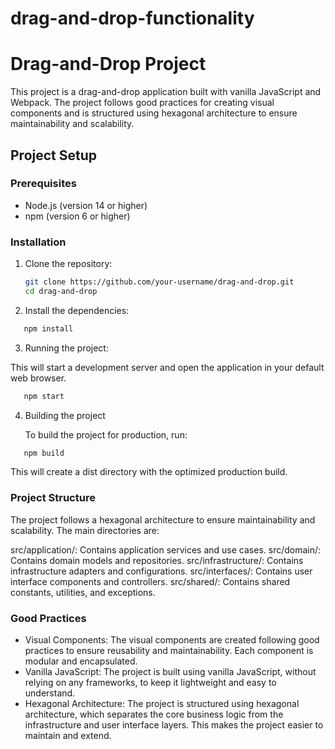 # drag-and-drop-functionality

# Drag-and-Drop Project

This project is a drag-and-drop application built with vanilla JavaScript and Webpack. The project follows good practices for creating visual components and is structured using hexagonal architecture to ensure maintainability and scalability.

## Project Setup

### Prerequisites

- Node.js (version 14 or higher)
- npm (version 6 or higher)

### Installation

1. Clone the repository:

   ```bash
   git clone https://github.com/your-username/drag-and-drop.git
   cd drag-and-drop
   ```

2. Install the dependencies:

```bash
   npm install
```

3. Running the project:

This will start a development server and open the application in your default web browser.

```bash
   npm start
```

4. Building the project

   To build the project for production, run:

```bash
   npm build
```

This will create a dist directory with the optimized production build.

### Project Structure

The project follows a hexagonal architecture to ensure maintainability and scalability. The main directories are:

src/application/: Contains application services and use cases.
src/domain/: Contains domain models and repositories.
src/infrastructure/: Contains infrastructure adapters and configurations.
src/interfaces/: Contains user interface components and controllers.
src/shared/: Contains shared constants, utilities, and exceptions.

### Good Practices

- Visual Components: The visual components are created following good practices to ensure reusability and maintainability. Each component is modular and encapsulated.
- Vanilla JavaScript: The project is built using vanilla JavaScript, without relying on any frameworks, to keep it lightweight and easy to understand.
- Hexagonal Architecture: The project is structured using hexagonal architecture, which separates the core business logic from the infrastructure and user interface layers. This makes the project easier to maintain and extend.
